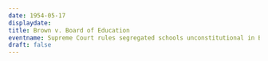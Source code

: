 ```yaml
---
date: 1954-05-17
displaydate: 
title: Brown v. Board of Education
eventname: Supreme Court rules segregated schools unconstitutional in Brown v. Board of Education.
draft: false
---
```

